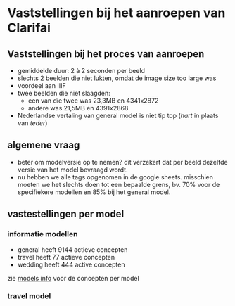 # Vaststellingen bij het aanroepen van Clarifai

## Vaststellingen bij het proces van aanroepen

- gemiddelde duur: 2 à 2 seconden per beeld
- slechts 2 beelden die niet lukten, omdat de image size too large was
- voordeel aan IIIF
- twee beelden die niet slaagden:
  - een van die twee was 23,3MB en 4341x2872
  - andere was 21,5MB en 4391x2868
- Nederlandse vertaling van general model is niet tip top (_hart_ in plaats van _teder_)

## algemene vraag

- beter om modelversie op te nemen? dit verzekert dat per beeld dezelfde versie van het model bevraagd wordt.
- nu hebben we alle tags opgenomen in de google sheets. misschien moeten we het slechts doen tot een bepaalde grens, bv. 70% voor de specifiekere modellen en 85% bij het general model.

## vastestellingen per model

### informatie modellen

- general heeft 9144 actieve concepten
- travel heeft 77 actieve concepten
- wedding heeft 444 active concepten

zie [models info](../research/models_info) voor de concepten per model

### travel model

- wel zeer mager model met weinig concepten. kan bv. geen vliegtuigen herkennen. jammer, want er zijn veel beelden met vliegtuigen
- als het een hoge score geeft aan een tag, dan zit het er wel spot on (bv. gift shop (> 97%!) bij DIA-0001-0197)

### wedding model

- scoort beter dan het general model op trouwfeesten. wat uiteraard logisch is, omdat het uit minder concepten moet kiezen. zit er vaak goed kop bij hoge scores, maar kan er ook erg naast zitten
- positieve voorbeelden: first dance bij DIA-80-00358
- negatieve voorbeelden: fashion (85%, is tag met hoogste score) of Vera Wang (77%) bij FO-20-00083
- scoort in het algemeen enkel goed op de meer typische trouwfoto's (wit kleed, sluier, man in pak). In de eerste helft van de 20e eeuw lijkt dit (op basis van de foto's) niet de gangbare kledij te zijn voor bruiden.

### general model

- geeft veel ruis. het gevoel dat het soms beter wat minder tags, maar dan meer to the point zou moeten geven.
- kan, zoals verwacht, geen Sinterklaas herkennen of hier goede tags aan geven.
- scoort beter op recentere foto's (kleurenfoto's).
- niet meteen een logica te zien waarom ie in sommige foto's wel iets herkent en in andere niet. (bv. ook bij huwelijksfoto's waar foto's toch meestal een vast sjabloon hebben.)

## Google Cloud Vision

Niet meteen zicht op het aantal woorden dat voorkomen in de modellen. In de documentatie kan ik geen REST call vinden die mij laat weten welke concepten het model kent. Er is een mindere keuze aan modellen dan in Clarifai. Daarnaast geeft het ook minde resultaten. Max. 10, soms slechts 1. Opvallend is ook dat Cloud Vision minder vertrouwen heeft in zijn resultaten dan Clarifai. Op het eerste zicht lijkt Google Cloud Vision het niet veel beter te doen dan Clarifai. De tags zijn minder redundant, omdat er minder voorkomen, maar GCV scoort niet beter op oude foto's. Noch weet het niets aan te vangen met de figuur van Sinterklaas. Bij oude foto's focust het zich ook meer op het retro-effect (retro clothing, retro, stock photography) dan op de inhoud van de foto. Het is ook opvallend dat het in tegenstelling tot Clarifai beduidend minder emoties of activiteiten tagt. In het algemeen kunnen we stellen dat hoe recenter de foto is, hoe meer tags er zijn.
